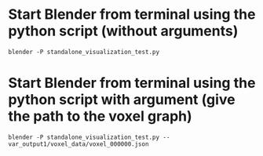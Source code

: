 # Start Blender from terminal using the python script (without arguments)

	blender -P standalone_visualization_test.py

# Start Blender from terminal using the python script with argument (give the path to the voxel graph)

	blender -P standalone_visualization_test.py -- var_output1/voxel_data/voxel_000000.json


